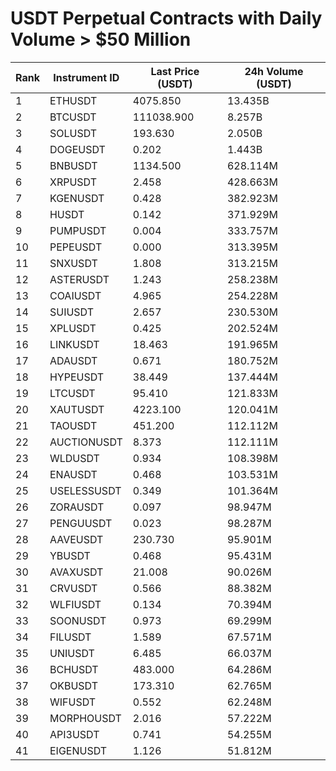 # USDT Perpetual Contracts with Daily Volume > $50 Million

| Rank | Instrument ID | Last Price (USDT) | 24h Volume (USDT) |
|------|---------------|-------------------|-------------------|
| 1 | ETHUSDT | 4075.850 | 13.435B |
| 2 | BTCUSDT | 111038.900 | 8.257B |
| 3 | SOLUSDT | 193.630 | 2.050B |
| 4 | DOGEUSDT | 0.202 | 1.443B |
| 5 | BNBUSDT | 1134.500 | 628.114M |
| 6 | XRPUSDT | 2.458 | 428.663M |
| 7 | KGENUSDT | 0.428 | 382.923M |
| 8 | HUSDT | 0.142 | 371.929M |
| 9 | PUMPUSDT | 0.004 | 333.757M |
| 10 | PEPEUSDT | 0.000 | 313.395M |
| 11 | SNXUSDT | 1.808 | 313.215M |
| 12 | ASTERUSDT | 1.243 | 258.238M |
| 13 | COAIUSDT | 4.965 | 254.228M |
| 14 | SUIUSDT | 2.657 | 230.530M |
| 15 | XPLUSDT | 0.425 | 202.524M |
| 16 | LINKUSDT | 18.463 | 191.965M |
| 17 | ADAUSDT | 0.671 | 180.752M |
| 18 | HYPEUSDT | 38.449 | 137.444M |
| 19 | LTCUSDT | 95.410 | 121.833M |
| 20 | XAUTUSDT | 4223.100 | 120.041M |
| 21 | TAOUSDT | 451.200 | 112.112M |
| 22 | AUCTIONUSDT | 8.373 | 112.111M |
| 23 | WLDUSDT | 0.934 | 108.398M |
| 24 | ENAUSDT | 0.468 | 103.531M |
| 25 | USELESSUSDT | 0.349 | 101.364M |
| 26 | ZORAUSDT | 0.097 | 98.947M |
| 27 | PENGUUSDT | 0.023 | 98.287M |
| 28 | AAVEUSDT | 230.730 | 95.901M |
| 29 | YBUSDT | 0.468 | 95.431M |
| 30 | AVAXUSDT | 21.008 | 90.026M |
| 31 | CRVUSDT | 0.566 | 88.382M |
| 32 | WLFIUSDT | 0.134 | 70.394M |
| 33 | SOONUSDT | 0.973 | 69.299M |
| 34 | FILUSDT | 1.589 | 67.571M |
| 35 | UNIUSDT | 6.485 | 66.037M |
| 36 | BCHUSDT | 483.000 | 64.286M |
| 37 | OKBUSDT | 173.310 | 62.765M |
| 38 | WIFUSDT | 0.552 | 62.248M |
| 39 | MORPHOUSDT | 2.016 | 57.222M |
| 40 | API3USDT | 0.741 | 54.255M |
| 41 | EIGENUSDT | 1.126 | 51.812M |
